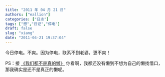 ```yaml
---
title: "2011 年 04 月 21 日"
authors: ["eallion"]
categories: ["日志"]
tags: ["想","日记","停电"]
draft: false
slug: "xiang"
date: "2011-04-21 19:37:04"
---
```


今日停电。不爽。因为停电，联系不到老婆，更不爽！

PS：接 <a href="http://http://eallion.com/not-really-lazy" target="_blank">《我们都不是真的懒》</a>
你看啊，我都还没有懒到不想为自己的懒找借口，那我确实是还不是真正的懒呢。

